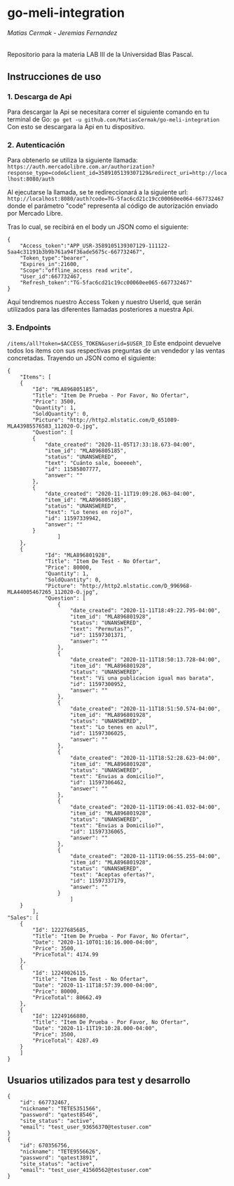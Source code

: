 # go-meli-integration
######	 Matias Cermak - Jeremias Fernandez
Repositorio para la materia LAB III de la Universidad Blas Pascal.
## Instrucciones de uso
### 1. Descarga de Api
Para descargar la Api se necesitara correr el siguiente comando en tu terminal de Go:
`go get -u github.com/MatiasCermak/go-meli-integration`
Con esto se descargara la Api en tu dispositivo.
### 2.  Autenticación
Para obtenerlo se utiliza la siguiente llamada:
`https://auth.mercadolibre.com.ar/authorization?response_type=code&client_id=3589105139307129&redirect_uri=http://localhost:8080/auth`

Al ejecutarse la llamada, se te redireccionará a la siguiente url:
`http://localhost:8080/auth?code=TG-5fac6cd21c19cc00060ee064-667732467`
donde el parámetro "code" representa al código de autorización enviado por Mercado Libre.

Tras lo cual, se recibirá en el body un JSON  como el siguiente:

``` [JSON] 
{
	"Access_token":"APP_USR-3589105139307129-111122-5aa4c31191b3b9b761a94f36ade5675c-667732467",
	"Token_type":"bearer",
	"Expires_in":21600,
	"Scope":"offline_access read write",
	"User_id":667732467,
	"Refresh_token":"TG-5fac6cd21c19cc00060ee065-667732467"
}
```
Aquí tendremos nuestro Access Token y nuestro UserId, que serán utilizados para las diferentes llamadas posteriores a nuestra Api.
### 3. Endpoints

`/items/all?token=$ACCESS_TOKEN&userid=$USER_ID`
Este endpoint devuelve todos los items con sus respectivas preguntas de un vendedor y las ventas concretadas.
Trayendo un JSON  como el siguiente:

``` [JSON] 
{
	"Items": [
	{
		"Id": "MLA896805185",
		"Title": "Item De Prueba - Por Favor, No Ofertar",
		"Price": 3500,
		"Quantity": 1,
		"SoldQuantity": 0,
		"Picture": "http://http2.mlstatic.com/D_651089-MLA43985576583_112020-O.jpg",
		"Question":	[
		{
			"date_created": "2020-11-05T17:33:18.673-04:00",
			"item_id": "MLA896805185",
			"status": "UNANSWERED",
			"text": "Cuánto sale, boeeeeh",
			"id": 11585807777,
			"answer": ""
		},
		{
			"date_created": "2020-11-11T19:09:28.063-04:00",
			"item_id": "MLA896805185",
			"status": "UNANSWERED",
			"text": "Lo tenes en rojo?",
			"id": 11597339942,
			"answer": ""
		}
				]
	},
	{
			"Id": "MLA896801928",
			"Title": "Item De Test - No Ofertar",
			"Price": 80000,
			"Quantity": 1,
			"SoldQuantity": 0,
			"Picture": "http://http2.mlstatic.com/D_996968-MLA44005467265_112020-O.jpg",
			"Question": [
				{
					"date_created": "2020-11-11T18:49:22.795-04:00",
					"item_id": "MLA896801928",
					"status": "UNANSWERED",
					"text": "Permutas?",
					"id": 11597301371,
					"answer": ""
				},
				{
					"date_created": "2020-11-11T18:50:13.728-04:00",
					"item_id": "MLA896801928",
					"status": "UNANSWERED",
					"text": "Vi una publicacion igual mas barata",
					"id": 11597300952,
					"answer": ""
				},
				{
					"date_created": "2020-11-11T18:51:50.574-04:00",
					"item_id": "MLA896801928",
					"status": "UNANSWERED",
					"text": "Lo tenes en azul?",
					"id": 11597306025,
					"answer": ""
				},
				{
					"date_created": "2020-11-11T18:52:28.623-04:00",
					"item_id": "MLA896801928",
					"status": "UNANSWERED",
					"text": "Envias a domicilio?",
					"id": 11597306462,
					"answer": ""
				},
				{
					"date_created": "2020-11-11T19:06:41.032-04:00",
					"item_id": "MLA896801928",
					"status": "UNANSWERED",
					"text": "Envias a Domicilio?",
					"id": 11597336065,
					"answer": ""
				},
				{
					"date_created": "2020-11-11T19:06:55.255-04:00",
					"item_id": "MLA896801928",
					"status": "UNANSWERED",
					"text": "Aceptas ofertas?",
					"id": 11597337179,
					"answer": ""
				}
					]
	}
		],
"Sales": [
	{
		"Id": 12227685685,
		"Title": "Item De Prueba - Por Favor, No Ofertar",
		"Date": "2020-11-10T01:16:16.000-04:00",
		"Price": 3500,
		"PriceTotal": 4174.99
	},
	{
		"Id": 12249026115,
		"Title": "Item De Test - No Ofertar",
		"Date": "2020-11-11T18:57:39.000-04:00",
		"Price": 80000,
		"PriceTotal": 80662.49
	},
	{
		"Id": 12249166880,
		"Title": "Item De Prueba - Por Favor, No Ofertar",
		"Date": "2020-11-11T19:10:28.000-04:00",
		"Price": 3500,
		"PriceTotal": 4287.49
	}
	]
}
```

## Usuarios utilizados para test y desarrollo

``` [JSON] 
{
    "id": 667732467,
    "nickname": "TETE5351566",
    "password": "qatest8546",
    "site_status": "active",
    "email": "test_user_93656370@testuser.com"
}
{
    "id": 670356756,
    "nickname": "TETE9556626",
    "password": "qatest3891",
    "site_status": "active",
    "email": "test_user_41560562@testuser.com"
}
```


<!--stackedit_data:
eyJoaXN0b3J5IjpbNzIxMzI2MjE0LC02Nzk1NzQ5MzAsMTYyOT
UwMDg5NCwyMTQ0MzMxMTEwLDIwMTEyODcyNTAsMjU5ODc1MDA3
XX0=
-->
